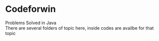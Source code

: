 # Codeforwin
Problems Solved in Java <br/>
There are several folders of topic here, inside codes are availbe for that topic


